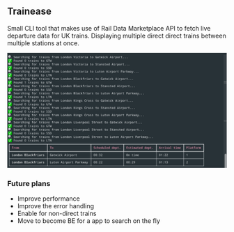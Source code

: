 ## Trainease

Small CLI tool that makes use of Rail Data Marketplace API to fetch live departure data for UK trains. Displaying multiple direct direct trains between multiple stations at once.

![alt text](image.png)

### Future plans

- Improve performance
- Improve the error handling
- Enable for non-direct trains
- Move to become BE for a app to search on the fly

